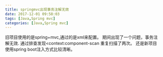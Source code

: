 ```yaml
---
title: springmvc出现事务注解无效
date: 2017-12-01 09:58:03
tags: [Java,Spring mvc]
categories: [Java,Spring mvc]
---
```


旧项目使用的是spring+mvc,通过的是xml来配置。
期间出现了一个问题，事务注解无效.
通过排查发现<context:component-scan 重复扫描了两次。
还是新项目使用spring boot注入方式比较清晰。